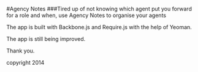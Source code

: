 #Agency Notes
###Tired up of not knowing which agent put you forward for a role and when, use Agency Notes to organise your agents

The app is built with Backbone.js and Require.js with the help of Yeoman.

The app is still being improved.

Thank you.

copyright 2014
